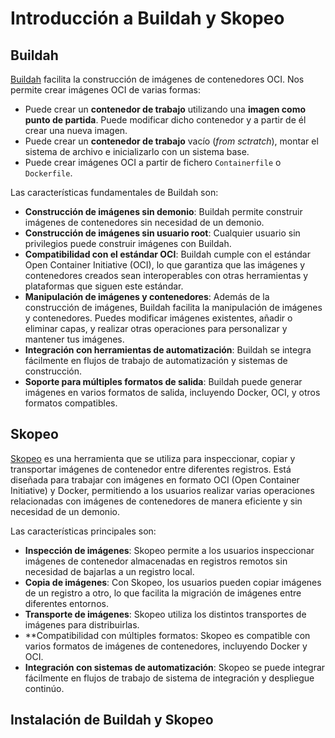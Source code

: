 # Introducción a Buildah y Skopeo

## Buildah

[Buildah](https://buildah.io/) facilita la construcción de imágenes de contenedores OCI. Nos permite crear imágenes OCI de varias formas:

* Puede crear un **contenedor de trabajo** utilizando una **imagen como punto de partida**. Puede modificar dicho contenedor y a partir de él crear una nueva imagen.
* Puede crear un **contenedor de trabajo** vacío (*from sctratch*), montar el sistema de archivo e inicializarlo con un sistema base.
* Puede crear imágenes OCI a partir de fichero `Containerfile` o `Dockerfile`.

Las características fundamentales de Buildah son:

* **Construcción de imágenes sin demonio**: Buildah permite construir imágenes de contenedores sin necesidad de un demonio. 
* **Construcción de imágenes sin usuario root**: Cualquier usuario sin privilegios puede construir imágenes con Buildah.
* **Compatibilidad con el estándar OCI**: Buildah cumple con el estándar Open Container Initiative (OCI), lo que garantiza que las imágenes y contenedores creados sean interoperables con otras herramientas y plataformas que siguen este estándar.
* **Manipulación de imágenes y contenedores**: Además de la construcción de imágenes, Buildah facilita la manipulación de imágenes y contenedores. Puedes modificar imágenes existentes, añadir o eliminar capas, y realizar otras operaciones para personalizar y mantener tus imágenes.
* **Integración con herramientas de automatización**: Buildah se integra fácilmente en flujos de trabajo de automatización y sistemas de construcción. 
* **Soporte para múltiples formatos de salida**: Buildah puede generar imágenes en varios formatos de salida, incluyendo Docker, OCI, y otros formatos compatibles.

## Skopeo

[Skopeo](https://github.com/containers/skopeo) es una herramienta que se utiliza para inspeccionar, copiar y transportar imágenes de contenedor entre diferentes registros. Está diseñada para trabajar con imágenes en formato OCI (Open Container Initiative) y Docker, permitiendo a los usuarios realizar varias operaciones relacionadas con imágenes de contenedores de manera eficiente y sin necesidad de un demonio.

Las características principales son:

* **Inspección de imágenes**: Skopeo permite a los usuarios inspeccionar imágenes de contenedor almacenadas en registros remotos sin necesidad de bajarlas a un registro local.
* **Copia de imágenes**: Con Skopeo, los usuarios pueden copiar imágenes de un registro a otro, lo que facilita la migración de imágenes entre diferentes entornos.
* **Transporte de imágenes**: Skopeo utiliza los distintos transportes de imágenes para distribuirlas. 
* **Compatibilidad con múltiples formatos: Skopeo es compatible con varios formatos de imágenes de contenedores, incluyendo Docker y OCI.
* **Integración con sistemas de automatización**: Skopeo se puede integrar fácilmente en flujos de trabajo de sistema de integración y despliegue continúo.

## Instalación de Buildah y Skopeo